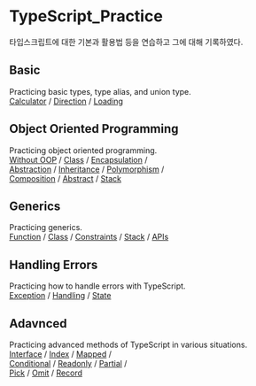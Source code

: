 # TypeScript_Practice
타입스크립트에 대한 기본과 활용법 등을 연습하고 그에 대해 기록하였다.

## Basic
Practicing basic types, type alias, and union type.  
[Calculator](https://github.com/MGanom/TypeScript_Practice/blob/main/Basic/1-calculator.ts) / 
[Direction](https://github.com/MGanom/TypeScript_Practice/blob/main/Basic/2-game.ts) / 
[Loading](https://github.com/MGanom/TypeScript_Practice/blob/main/Basic/3-loading.ts)

## Object Oriented Programming
Practicing object oriented programming.  
[Without OOP](https://github.com/MGanom/TypeScript_Practice/blob/main/OOP/1-without-oop.ts) / 
[Class](https://github.com/MGanom/TypeScript_Practice/blob/main/OOP/2-class.ts) / 
[Encapsulation](https://github.com/MGanom/TypeScript_Practice/blob/main/OOP/3-encapsulation.ts) /  
[Abstraction](https://github.com/MGanom/TypeScript_Practice/blob/main/OOP/4-abstraction.ts) / 
[Inheritance](https://github.com/MGanom/TypeScript_Practice/blob/main/OOP/5-inheritance.ts) / 
[Polymorphism](https://github.com/MGanom/TypeScript_Practice/blob/main/OOP/6-polymorphism.ts) /  
[Composition](https://github.com/MGanom/TypeScript_Practice/blob/main/OOP/7-composition.ts) / 
[Abstract](https://github.com/MGanom/TypeScript_Practice/blob/main/OOP/8-abstract.ts) / 
[Stack](https://github.com/MGanom/TypeScript_Practice/blob/main/OOP/9-stack.ts)

## Generics
Practicing generics.  
[Function](https://github.com/MGanom/TypeScript_Practice/blob/main/Generics/1-function.ts) / 
[Class](https://github.com/MGanom/TypeScript_Practice/blob/main/Generics/2-class.ts) / 
[Constraints](https://github.com/MGanom/TypeScript_Practice/blob/main/Generics/3-constraints.ts) / 
[Stack](https://github.com/MGanom/TypeScript_Practice/blob/main/Generics/4-stack.ts) / 
[APIs](https://github.com/MGanom/TypeScript_Practice/blob/main/API/1-api.ts)

## Handling Errors
Practicing how to handle errors with TypeScript.  
[Exception](https://github.com/MGanom/TypeScript_Practice/blob/main/Exception/1-exception.ts) / 
[Handling](https://github.com/MGanom/TypeScript_Practice/blob/main/Exception/2-handling.ts) / 
[State](https://github.com/MGanom/TypeScript_Practice/blob/main/Exception/3-state.ts)

## Adavnced
Practicing advanced methods of TypeScript in various situations.  
[Interface](https://github.com/MGanom/TypeScript_Practice/blob/main/Advanced/1-interface.ts) / 
[Index](https://github.com/MGanom/TypeScript_Practice/blob/main/Advanced/2-index.ts) / 
[Mapped](https://github.com/MGanom/TypeScript_Practice/blob/main/Advanced/3-mapped.ts) /  
[Conditional](https://github.com/MGanom/TypeScript_Practice/blob/main/Advanced/4-conditional.ts) / 
[Readonly](https://github.com/MGanom/TypeScript_Practice/blob/main/Advanced/5-readonly.ts) / 
[Partial](https://github.com/MGanom/TypeScript_Practice/blob/main/Advanced/6-partial.ts) /  
[Pick](https://github.com/MGanom/TypeScript_Practice/blob/main/Advanced/7-pick.ts) / 
[Omit](https://github.com/MGanom/TypeScript_Practice/blob/main/Advanced/8-omit.ts) / 
[Record](https://github.com/MGanom/TypeScript_Practice/blob/main/Advanced/9-record.ts)

